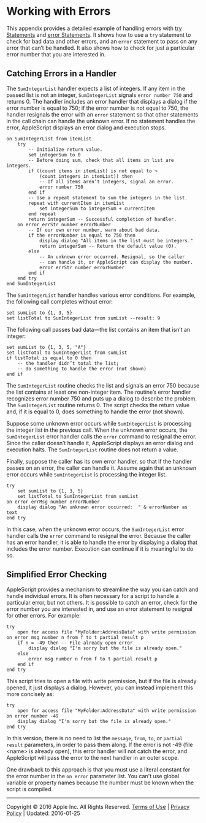 <a id="//apple_ref/doc/uid/TP40000983-CH221-SW1"></a>

# Working with Errors

<a id="//apple_ref/doc/uid/TP40000983-CH221-DontLinkElementID_915"></a><a id="//apple_ref/doc/uid/TP40000983-CH221-DontLinkElementID_916"></a>This appendix provides a detailed example of handling errors with [try Statements](ASLR_control_statements.md#//apple_ref/doc/uid/TP40000983-CH6g-128973) and [error Statements](ASLR_control_statements.md#//apple_ref/doc/uid/TP40000983-CH6g-129657). It shows how to use a `try` statement to check for bad data and other errors, and an `error` statement to pass on any error that can’t be handled. It also shows how to check for just a particular error number that you are interested in.

<a id="//apple_ref/doc/uid/TP40000983-CH221-SW2"></a>

## Catching Errors in a Handler

The `SumIntegerList` handler expects a list of integers. If any item in the passed list is not an integer, `SumIntegerList` signals `error number 750` and returns 0. The handler includes an error handler that displays a dialog if the error number is equal to 750; if the error number is not equal to 750, the handler resignals the error with an `error` statement so that other statements in the call chain can handle the unknown error. <a id="//apple_ref/doc/uid/TP40000983-CH221-DontLinkElementID_917"></a>If no statement handles the error, AppleScript displays an error dialog and execution stops.

```
on SumIntegerList from itemList
    try
        -- Initialize return value.
        set integerSum to 0
        -- Before doing sum, check that all items in list are integers.
        if ((count items in itemList) is not equal to ¬
            (count integers in itemList)) then
            -- If all items aren’t integers, signal an error.
            error number 750
        end if
        -- Use a repeat statement to sum the integers in the list.
        repeat with currentItem in itemList
            set integerSum to integerSum + currentItem
        end repeat
        return integerSum -- Successful completion of handler.
    on error errStr number errorNumber
        -- If our own error number, warn about bad data.
        if the errorNumber is equal to 750 then
            display dialog "All items in the list must be integers."
            return integerSum -- Return the default value (0).
        else
            -- An unknown error occurred. Resignal, so the caller
            -- can handle it, or AppleScript can display the number.
            error errStr number errorNumber
        end if
    end try
end SumIntegerList
```

The `SumIntegerList` handler handles various error conditions. For example, the following call completes without error:

```
set sumList to {1, 3, 5}
set listTotal to SumIntegerList from sumList --result: 9
```

The following call passes bad data—the list contains an item that isn’t an integer:

```
set sumList to {1, 3, 5, "A"}
set listTotal to SumIntegerList from sumList
if listTotal is equal to 0 then
    -- the handler didn’t total the list;
    -- do something to handle the error (not shown)
end if
```

The `SumIntegerList` routine checks the list and signals an error 750 because the list contains at least one non-integer item. The routine’s error handler recognizes error number 750 and puts up a dialog to describe the problem. The `SumIntegerList` routine returns 0. The script checks the return value and, if it is equal to 0, does something to handle the error (not shown).

Suppose some unknown error occurs while `SumIntegerList` is processing the integer list in the previous call. When the unknown error occurs, the `SumIntegerList` error handler calls the `error` command to resignal the error. Since the caller doesn’t handle it, AppleScript displays an error dialog and execution halts. The `SumIntegerList` routine does not return a value.

Finally, suppose the caller has its own error handler, so that if the handler passes on an error, the caller can handle it. Assume again that an unknown error occurs while `SumIntegerList` is processing the integer list.

```
try
    set sumList to {1, 3, 5}
    set listTotal to SumIntegerList from sumList
on error errMsg number errorNumber
    display dialog "An unknown error occurred:  " & errorNumber as text
end try
```

In this case, when the unknown error occurs, the `SumIntegerList` error handler calls the `error` command to resignal the error. Because the caller has an error handler, it is able to handle the error by displaying a dialog that includes the error number. Execution can continue if it is meaningful to do so.

<a id="//apple_ref/doc/uid/TP40000983-CH221-SW3"></a>

## Simplified Error Checking

AppleScript provides a mechanism to streamline the way you can catch and handle individual errors. It is often necessary for a script to handle a particular error, but not others. It is possible to catch an error, check for the error number you are interested in, and use an error statement to resignal for other errors. For example:

```
try
    open for access file "MyFolder:AddressData" with write permission
on error msg number n from f to t partial result p
    if n = -49 then -- File already open error
        display dialog "I'm sorry but the file is already open."
    else
        error msg number n from f to t partial result p
    end if
end try
```

This script tries to open a file with write permission, but if the file is already opened, it just displays a dialog. However, you can instead implement this more concisely as:

```
try
    open for access file "MyFolder:AddressData" with write permission
on error number -49
    display dialog "I'm sorry but the file is already open."
end try
```

In this version, there is no need to list the `message`, `from`, `to`, or `partial result` parameters, in order to pass them along. If the error is not -49 (file &lt;name&gt; is already open), this error handler will not catch the error, and AppleScript will pass the error to the next handler in an outer scope.

One drawback to this approach is that you must use a literal constant for the error number in the `on error` parameter list. You can't use global variable or property names because the number must be known when the script is compiled.<a id="//apple_ref/doc/uid/TP40000983-CH221-DontLinkElementID_918"></a>

  

---

Copyright © 2016 Apple Inc. All Rights Reserved. [Terms of Use](http://www.apple.com/legal/internet-services/terms/site.html) | [Privacy Policy](http://www.apple.com/privacy/) | Updated: 2016-01-25
